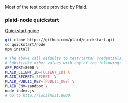 Most of the test code provided by Plaid.

### plaid-node quickstart

[Quickstart guide](https://plaid.com/docs/quickstart)

``` bash
git clone https://github.com/plaid/quickstart.git
cd quickstart/node
npm install

# The above call defaults to test/tartan credentials.
# Substitute other values with any of the following:
APP_PORT=8000 \
PLAID_CLIENT_ID=[CLIENT_ID] \
PLAID_SECRET=[SECRET] \
PLAID_PUBLIC_KEY=[PUBLIC_KEY] \
PLAID_ENV=sandbox \
node index.js
# Go to http://localhost:8000
```
